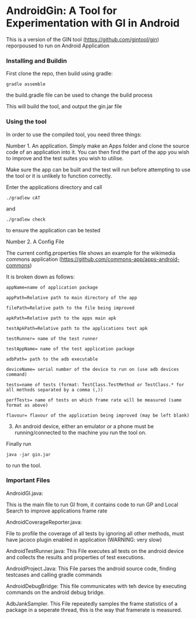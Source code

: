 

# AndroidGin: A Tool for Experimentation with GI in Android

This is a version of the GIN tool (https://github.com/gintool/gin) reporpoused to run on Android Application
### Installing and Buildin

First clone the repo, then build using gradle:

```
gradle assemble
```

the build.gradle file can be used to change the build process

This will build the tool, and output the gin.jar file

### Using the tool

In order to use the compiled tool, you need three things:

Number 1. An application. 
Simply make an Apps folder and clone the source code of an application into it. You can then find the part of the app you wish to improve and the test suites you wish to utilise.

Make sure the app can be built and the test will run before attempting to use the tool or it is unlikely to function correctly.

Enter the applications directory and call 
```
./gradlew cAT
```
and
```
./gradlew check 
```

to ensure the application can be tested


Number 2. A Config File

The current config.properties file shows an example for the wikimedia commons application (https://github.com/commons-app/apps-android-commons)

It is broken down as follows:
```
appName=name of application package

appPath=Relative path to main directory of the app

filePath=Relative path to the file being improved

apkPath=Relative path to the apps main apk

testApkPath=Relative path to the applications test apk

testRunner= name of the test runner

testAppName= name of the test application package

adbPath= path to the adb executable

deviceName= serial number of the device to run on (use adb devices command)

tests=name of tests (format: TestClass.TestMethod or TestClass.* for all methods separated by a comma (,))

perfTests= name of tests on which frame rate will be measured (same format as above)

flavour= flavour of the application being improved (may be left blank)
```

3. An android device, either an emulator or a phone must be running/connected to the machine you run the tool on.

Finally run 
```
java -jar gin.jar
```
to run the tool.

### Important Files

AndroidGI.java:

This is the main file to run GI from, it contains code to run GP and Local Search to improve applications frame rate

AndroidCoverageReporter.java:

File to profile the coverage of all tests by ignoring all other methods, must have jacoco plugin enabled in application (WARNING: very slow)

AndroidTestRunner.java:
This File executes all tests on the android device and collects the results and properties of test executions.


AndroidProject.Java:
This File parses the android source code, finding testcases and calling gradle commands

AndroidDebugBridge:
This file communicates with teh device by executing commands on the android debug bridge.

AdbJankSampler.
This File repeatedly samples the frame statistics of a package in a seperate thread, this is the way that framerate is measured.





